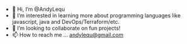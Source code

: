 - 👋 Hi, I’m @AndyLequ
- 👀 I’m interested in learning more about programming languages like javascript, java and DevOps/Terraform/etc. 
- 💞️ I’m looking to collaborate on fun projects!
- 📫 How to reach me ... andylequ@gmail.com

<!---
AndyLequ/AndyLequ is a ✨ special ✨ repository because its `README.md` (this file) appears on your GitHub profile.
You can click the Preview link to take a look at your changes.
--->
